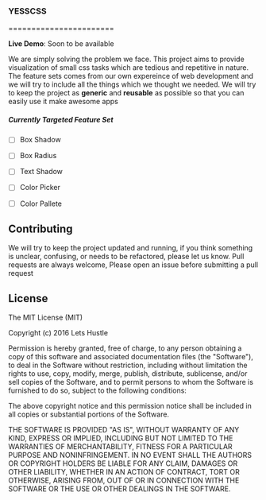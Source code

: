 ### YESSCSS
=======================


**Live Demo**: Soon to be available

We are simply solving the problem we face. 
This project aims to provide visualization of small css tasks which are tedious and repetitive in nature.
The feature sets comes from our own expereince of web development and we will try to include all the things which we thought we needed. 
We will try to keep the project as **generic** and **reusable** as possible so that you can easily use it make awesome apps


##### Currently Targeted Feature Set
- [ ] Box Shadow
- [ ] Box Radius
- [ ] Text Shadow
- [ ] Color Picker
- [ ] Color Pallete



Contributing
------------

We will try to keep the project updated and running, if you think something is unclear, confusing, 
or needs to be refactored, please let us know.
Pull requests are always welcome, Please open an issue before
submitting a pull request

License
-------

The MIT License (MIT)

Copyright (c) 2016 Lets Hustle

Permission is hereby granted, free of charge, to any person obtaining a copy of this software and associated documentation files (the "Software"), to deal in the Software without restriction, including without limitation the rights to use, copy, modify, merge, publish, distribute, sublicense, and/or sell copies of the Software, and to permit persons to whom the Software is furnished to do so, subject to the following conditions:

The above copyright notice and this permission notice shall be included in all copies or substantial portions of the Software.

THE SOFTWARE IS PROVIDED "AS IS", WITHOUT WARRANTY OF ANY KIND, EXPRESS OR IMPLIED, INCLUDING BUT NOT LIMITED TO THE WARRANTIES OF MERCHANTABILITY, FITNESS FOR A PARTICULAR PURPOSE AND NONINFRINGEMENT. IN NO EVENT SHALL THE AUTHORS OR COPYRIGHT HOLDERS BE LIABLE FOR ANY CLAIM, DAMAGES OR OTHER LIABILITY, WHETHER IN AN ACTION OF CONTRACT, TORT OR OTHERWISE, ARISING FROM, OUT OF OR IN CONNECTION WITH THE SOFTWARE OR THE USE OR OTHER DEALINGS IN THE SOFTWARE.
